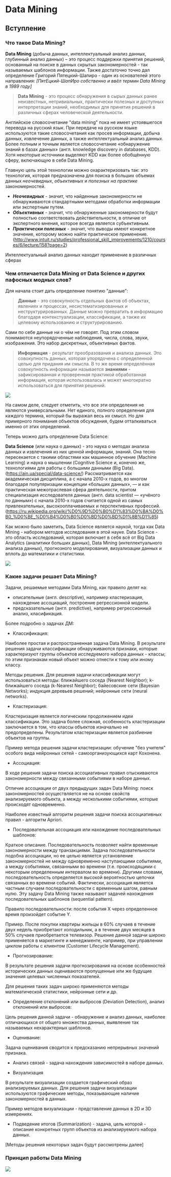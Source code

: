 # Data Mining
## Вступление
### Что такое Data Mining?
**Data Mining** (добыча данных, интеллектуальный анализ данных, глубинный анализ данных) – это процесс поддержки принятия решений, основанный на поиске в данных скрытых закономерностей - так называемых шаблонов информации.
Также достаточно точно дал определение Григорий Пятецкий-Шапиро - один из основателей этого направления:
*[ПятЕцкий-ШапИро собственно и ввёл термин Data Mining в 1989 году]*
> **Data Mining** - это процесс обнаружения в сырых данных ранее неизвестных, нетривиальных, практически полезных и доступных интерпретации знаний, необходимых для принятия решений в различных сферах человеческой деятельности.

Английское словосочетание "data mining" пока не имеет устоявшегося перевода на русский язык. При передаче на русском языке используются такие словосочетания как просев информации, добыча данных, извлечение данных, а также интеллектуальный анализ данных. Более полным и точным является словосочетание «обнаружение знаний в базах данных» (англ. knowledge discovery in databases, KDD). Хотя некоторые источники выделяют KDD как более обобщённую сферу, включающую в себя Data Mining.

Главную цель этой технологии можно охарактеризовать так: это технология, которая предназначена для поиска в больших объемах данных *неочевидных*, *объективных* и *полезных на практике* закономерностей.
 - ***Неочевидных*** - значит, что найденные закономерности не обнаруживаются стандартными методами обработки информации или экспертным путем.
 - ***Объективных*** - значит, что обнаруженные закономерности будут полностью соответствовать действительности, в отличие от экспертного мнения, которое всегда является субъективным.
 - ***Практически полезных*** - значит, что выводы имеют конкретное значение, которому можно найти практическое применение.
(http://www.intuit.ru/studies/professional_skill_improvements/1210/courses/6/lecture/158?page=2)

Интеллектуальный анализ данных находит применение в различных сферах 

### Чем отличается Data Mining от Data Science и других пафосных модных слов?
Для начала стоит дать определение понятию "данные":
> **Данные** - это совокупность отдельных фактов об объектах, явлениях и процессах, несистематизированных и неструктурированных. Данные можно превратить в информацию благодаря контекстуализации, классификации, а также их целевому использованию и структурированию.

Сами по себе данные ни о чём не говорят. Под этим словом понимаются неупорядоченные наблюдения, числа, слова, звуки, изображения. Это набор дискретных, объективных фактов.  

> **Информация** - результат преобразования и анализа данных. Это совокупность данных, которая упорядочена с определенной целью для придания им смысла. В то же время определённая совокупность информации называется **знаниями** - зафиксированная и проверенная практикой обработанная информация, которая использовалась и может многократно использоваться для принятия решений.

![](http://sd-company.su/images/article/information_techno/sootnoshenie_ponyatiy_dannye_002.jpg)

На самом деле, следует отметить, что все эти определения не являются универсальными. Нет единого, полного определения для каждого термина, который бы выражал весь их смысл. Но для примерного понимания объектов обсуждения, будем отталкиваться именно от этих определений.

Теперь можно дать определение Data Science:

**Data Science** (или наука о данных) - это наука о методах анализа данных и извлечения из них ценной информации, знаний. Она тесно пересекается с такими областями как машинное обучение (Machine Learning) и наука о мышлении (Cognitive Science и, конечно же, технологиями для работы с большими данными (Big Data). (https://ain.ua/special/data-science/) Рассматривается как академическая дисциплина, а с начала 2010-х годов, во многом благодаря популяризации концепции «больших данных», — и как практическая межотраслевая сфера деятельности, притом специализация исследователя данных (англ. data scientist — «учёного по данным») с начала 2010-х годов считается одной из самых привлекательных, высокооплачиваемых и перспективных профессий. (https://ru.wikipedia.org/wiki/%D0%9D%D0%B0%D1%83%D0%BA%D0%B0_%D0%BE_%D0%B4%D0%B0%D0%BD%D0%BD%D1%8B%D1%85)

Как можно было заметить, Data Science является наукой, тогда как Data Mining - набором методов исследования в этой науке. Data Science - это область исследований, которая включает в себя всё от Big Data Analytics (аналитики больших данных), Data Mining (интеллектуального анализа данных), прогнозного моделирования, визуализации данных и вплоть до математики и статистики.

![](https://api.ning.com/files/mW49cr6lkazH2-HCgCVMYcZt5QSOrsbntT8*ZVC6o1yZOB*U7o0tSyKLNZxdO8q0-hC45iASvypHheRebvp941awqsV66aJu/data.jpg)

### Какие задачи решает Data Mining?
Задачи, решаемые методами Data Mining, как правило делят на:
 - описательные (англ. descriptive), например кластеризация, нахождение ассоциаций, построение регрессионной модели.
 - предсказательные (англ. predictive), например регрессионный анализ, класификация.

Более подробно о задачах ДМ:
 - Классификация:
 
Наиболее простая и распространенная задача Data Mining. В результате решения задачи классификации обнаруживаются признаки, которые характеризуют группы объектов исследуемого набора данных - классы; по этим признакам новый объект можно отнести к тому или иному классу.

Методы решения. Для решения задачи классификации могут использоваться методы: ближайшего соседа (Nearest Neighbor); k-ближайшего соседа (k-Nearest Neighbor); байесовские сети (Bayesian Networks); индукция деревьев решений; нейронные сети (neural networks).

 - Кластеризация:

Кластеризация является логическим продолжением идеи классификации. Это задача более сложная, особенность кластеризации заключается в том, что классы объектов изначально не предопределены. Результатом кластеризации является разбиение объектов на группы.

Пример метода решения задачи кластеризации: обучение "без учителя" особого вида нейронных сетей - самоорганизующихся карт Кохонена.

 - Ассоциация:

В ходе решения задачи поиска ассоциативных правил отыскиваются закономерности между связанными событиями в наборе данных.

Отличие ассоциации от двух предыдущих задач Data Mining: поиск закономерностей осуществляется не на основе свойств анализируемого объекта, а между несколькими событиями, которые происходят одновременно.

Наиболее известный алгоритм решения задачи поиска ассоциативных правил - алгоритм Apriori.

 - Последовательная ассоциация или нахождение последовательных шаблонов:

Краткое описание. Последовательность позволяет найти временные закономерности между транзакциями. Задача последовательности подобна ассоциации, но ее целью является установление закономерностей не между одновременно наступающими событиями, а между событиями, связанными во времени (т.е. происходящими с некоторым определенным интервалом во времени). Другими словами, последовательность определяется высокой вероятностью цепочки связанных во времени событий. Фактически, ассоциация является частным случаем последовательности с временным шагом, равным нулю. Эту задачу Data Mining также называют задачей нахождения последовательных шаблонов (sequential pattern).

Правило последовательности: после события X через определенное время произойдет событие Y.

Пример. После покупки квартиры жильцы в 60% случаев в течение двух недель приобретают холодильник, а в течение двух месяцев в 50% случаев приобретается телевизор. Решение данной задачи широко применяется в маркетинге и менеджменте, например, при управлении циклом работы с клиентом (Customer Lifecycle Management).

 - Прогнозирование:

В результате решения задачи прогнозирования на основе особенностей исторических данных оцениваются пропущенные или же будущие значения целевых численных показателей.

Для решения таких задач широко применяются методы математической статистики, нейронные сети и др.

 - Определение отклонений или выбросов (Deviation Detection), анализ отклонений или выбросов:

Цель решения данной задачи - обнаружение и анализ данных, наиболее отличающихся от общего множества данных, выявление так называемых нехарактерных шаблонов.

 - Оценивание:

Задача оценивания сводится к предсказанию непрерывных значений признака.

 - Анализ связей - задача нахождения зависимостей в наборе данных.

 - Визуализация

В результате визуализации создается графический образ анализируемых данных. Для решения задачи визуализации используются графические методы, показывающие наличие закономерностей в данных.

Пример методов визуализации - представление данных в 2D и 3D измерениях.

 - Подведение итогов (Summarization) - задача, цель которой - описание конкретных групп объектов из анализируемого набора данных.

[Методы решения некоторых задач будут рассмотрены далее]
### Принцип работы Data Mining

![](https://qph.fs.quoracdn.net/main-qimg-1639d8cab28ae39957aeecd597c3f4e2-c)
